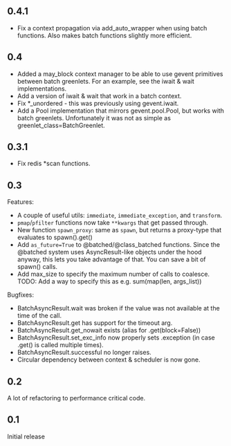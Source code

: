 ## 0.4.1
 - Fix a context propagation via add_auto_wrapper when using batch functions. Also makes batch functions slightly more efficient.

## 0.4
 - Added a may_block context manager to be able to use gevent primitives between batch greenlets. For an example, see the iwait & wait implementations.
 - Add a version of iwait & wait that work in a batch context.
 - Fix *_unordered - this was previously using gevent.iwait.
 - Add a Pool implementation that mirrors gevent.pool.Pool, but works with batch greenlets. Unfortunately it was not as simple as greenlet_class=BatchGreenlet.

## 0.3.1
 - Fix redis *scan functions.

## 0.3
Features:
 - A couple of useful utils: `immediate`, `immediate_exception`, and `transform`.
 - `pmap`/`pfilter` functions now take `**kwargs` that get passed through.
 - New function `spawn_proxy`: same as `spawn`, but returns a proxy-type that evaluates to spawn().get()
 - Add `as_future=True` to @batched/@class_batched functions. Since the @batched system
   uses AsyncResult-like objects under the hood anyway, this lets you take advantage of
   that. You can save a bit of spawn() calls.
 - Add max_size to specify the maximum number of calls to coalesce.
   TODO: Add a way to specify this as e.g. sum(map(len, args_list))

Bugfixes:
 - BatchAsyncResult.wait was broken if the value was not available at the time of the call.
 - BatchAsyncResult.get has support for the timeout arg.
 - BatchAsyncResult.get_nowait exists (alias for .get(block=False))
 - BatchAsyncResult.set_exc_info now properly sets .exception (in case .get() is called multiple times).
 - BatchAsyncResult.successful no longer raises.
 - Circular dependency between context & scheduler is now gone.

## 0.2
A lot of refactoring to performance critical code.

## 0.1
Initial release
